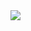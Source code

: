 <div class="container">
  <img class="header-img" src="https://static.vecteezy.com/system/resources/thumbnails/002/042/485/small/mountain-sunrise-with-pine-forest-vector.jpg">
</div>
